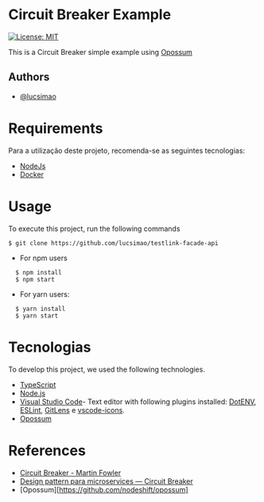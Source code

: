 # Circuit Breaker Example

[![License: MIT](https://img.shields.io/badge/License-MIT-red.svg)](https://opensource.org/licenses/MIT)

This is a Circuit Breaker simple example using [Opossum](https://github.com/nodeshift/opossum)

## Authors

- [@lucsimao](https://www.github.com/lucsimao)

# Requirements

Para a utilização deste projeto, recomenda-se as seguintes tecnologias:

- [NodeJs](https://nodejs.org/en/download/)
- [Docker](https://www.docker.com/products/docker-desktop)

# Usage

To execute this project, run the following commands

```
$ git clone https://github.com/lucsimao/testlink-facade-api
```

- For npm users

```
  $ npm install
  $ npm start
```

- For yarn users:

```
  $ yarn install
  $ yarn start
```

# Tecnologias

To develop this project, we used the following technologies.

- [TypeScript](https://img.shields.io/badge/typescript-%23007ACC.svg?style=for-the-badge&logo=typescript&logoColor=white)
- [Node.js](https://nodejs.org/)
- [Visual Studio Code](https://code.visualstudio.com/)- Text editor with following plugins installed: [DotENV](https://github.com/mikestead/vscode-dotenv), [ESLint](https://github.com/Microsoft/vscode-eslint), [GitLens](https://github.com/eamodio/vscode-gitlens) e [vscode-icons](https://github.com/vscode-icons/vscode-icons).
- [Opossum](https://github.com/nodeshift/opossum)

# References

- [Circuit Breaker - Martin Fowler](https://martinfowler.com/bliki/CircuitBreaker.html)
- [Design pattern para microservices — Circuit Breaker](https://medium.com/trainingcenter/design-pattern-para-microservices-circuit-breaker-f4a5b68f73d1)
- [Opossum][https://github.com/nodeshift/opossum]
